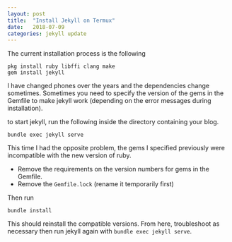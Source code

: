 ```yaml
---
layout: post
title:  "Install Jekyll on Termux"
date:   2018-07-09
categories: jekyll update
---
```

The current installation process is the following
```
pkg install ruby libffi clang make
gem install jekyll
```
I have changed phones over the years and the dependencies change sometimes. Sometimes you need to specify the version of the gems in the Gemfile to make jekyll work (depending on the error messages during installation).

to  start jekyll, run the following inside the directory containing your blog.
```
bundle exec jekyll serve
```
This time I had the opposite problem, the gems I specified previously were incompatible with the new version of ruby.

* Remove the requirements on the version numbers for gems in the Gemfile.
* Remove the `Gemfile.lock` (rename it temporarily first)

Then run
```
bundle install
```
This should reinstall the compatible versions. From here, troubleshoot as necessary then run jekyll again with `bundle exec jekyll serve`.

